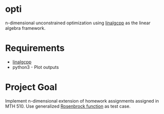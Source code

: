 # opti
n-dimensional unconstrained optimization using [linalgcpp](https://github.com/gelever/linalgcpp) as the linear algebra framework.

# Requirements
* [linalgcpp](https://github.com/gelever/linalgcpp)
* python3 - Plot outputs

# Project Goal
Implement n-dimensional extension of homework assignments assigned in MTH 510.
Use generalized [Rosenbrock function](https://en.wikipedia.org/wiki/Rosenbrock_function) as test case.

